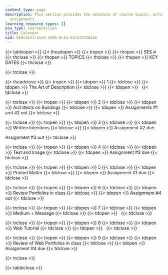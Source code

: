 ```yaml
---
content_type: page
description: This section provides the schedule of course topics, activities, and
  assignments.
learning_resource_types: []
ocw_type: CourseSection
title: Calendar
uid: b58cb141-a1c4-c6db-8c1a-23c57272d23e
---
```


{{< tableopen >}}
{{< theadopen >}}
{{< tropen >}}
{{< thopen >}}
SES #
{{< thclose >}}
{{< thopen >}}
TOPICS
{{< thclose >}}
{{< thopen >}}
KEY DATES
{{< thclose >}}

{{< trclose >}}

{{< theadclose >}}
{{< tropen >}}
{{< tdopen >}}
1
{{< tdclose >}}
{{< tdopen >}}
The Art of Description
{{< tdclose >}}
{{< tdopen >}}
 
{{< tdclose >}}

{{< trclose >}}
{{< tropen >}}
{{< tdopen >}}
2
{{< tdclose >}}
{{< tdopen >}}
Architects on Buildings
{{< tdclose >}}
{{< tdopen >}}
Assignments #1 and #2 out
{{< tdclose >}}

{{< trclose >}}
{{< tropen >}}
{{< tdopen >}}
3
{{< tdclose >}}
{{< tdopen >}}
Written Intentions
{{< tdclose >}}
{{< tdopen >}}
Assignment #2 due  
  
Assignment #3 out
{{< tdclose >}}

{{< trclose >}}
{{< tropen >}}
{{< tdopen >}}
4
{{< tdclose >}}
{{< tdopen >}}
Text and Image
{{< tdclose >}}
{{< tdopen >}}
Assignment #3 due
{{< tdclose >}}

{{< trclose >}}
{{< tropen >}}
{{< tdopen >}}
5
{{< tdclose >}}
{{< tdopen >}}
Printed Matter
{{< tdclose >}}
{{< tdopen >}}
Assignment #1 due
{{< tdclose >}}

{{< trclose >}}
{{< tropen >}}
{{< tdopen >}}
6
{{< tdclose >}}
{{< tdopen >}}
Review Portfolios in class
{{< tdclose >}}
{{< tdopen >}}
Assignment #4 out
{{< tdclose >}}

{{< trclose >}}
{{< tropen >}}
{{< tdopen >}}
7
{{< tdclose >}}
{{< tdopen >}}
Medium + Message
{{< tdclose >}}
{{< tdopen >}}
 
{{< tdclose >}}

{{< trclose >}}
{{< tropen >}}
{{< tdopen >}}
8
{{< tdclose >}}
{{< tdopen >}}
Web Tutorial
{{< tdclose >}}
{{< tdopen >}}
 
{{< tdclose >}}

{{< trclose >}}
{{< tropen >}}
{{< tdopen >}}
9
{{< tdclose >}}
{{< tdopen >}}
Review of Web Portfolios in class
{{< tdclose >}}
{{< tdopen >}}
Assignment #4 due
{{< tdclose >}}

{{< trclose >}}

{{< tableclose >}}
